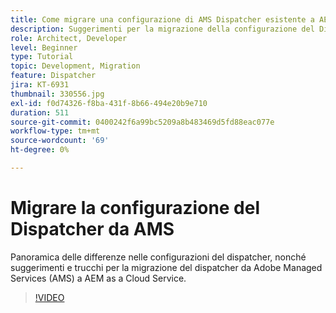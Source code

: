 ```yaml
---
title: Come migrare una configurazione di AMS Dispatcher esistente a AEM as a Cloud Service
description: Suggerimenti per la migrazione della configurazione del Dispatcher AEM da Adobe Managed Services (AMS) a AEM as a Cloud Service.
role: Architect, Developer
level: Beginner
type: Tutorial
topic: Development, Migration
feature: Dispatcher
jira: KT-6931
thumbnail: 330556.jpg
exl-id: f0d74326-f8ba-431f-8b66-494e20b9e710
duration: 511
source-git-commit: 0400242f6a99bc5209a8b483469d5fd88eac077e
workflow-type: tm+mt
source-wordcount: '69'
ht-degree: 0%

---
```


# Migrare la configurazione del Dispatcher da AMS

Panoramica delle differenze nelle configurazioni del dispatcher, nonché suggerimenti e trucchi per la migrazione del dispatcher da Adobe Managed Services (AMS) a AEM as a Cloud Service.

>[!VIDEO](https://video.tv.adobe.com/v/330556?quality=12&learn=on)
